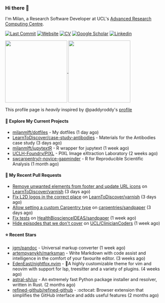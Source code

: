 ### Hi there 👋

I'm Milan, a Research Software Developer at UCL's [Advanced Research Computing
Centre](https://www.ucl.ac.uk/advanced-research-computing/advanced-research-computing-centre).

[![Last Commit](https://img.shields.io/github/last-commit/milanmlft/milanmlft?label=updated)](https://github.com/milanmlft)
[![Website](https://img.shields.io/badge/GitHub%20Pages-222?logo=githubpages&logoColor=fff&style=for-the-badge&style=flat)](https://milanmlft.dev)
[![CV](https://img.shields.io/badge/CV-PDF-pink.svg)](https://milanmlft.netlify.app/uploads/resume.pdf)
[![Google Scholar](https://img.shields.io/badge/Google%20Scholar-4285F4?logo=googlescholar&logoColor=fff&style=for-the-badge&style=flat)](https://scholar.google.com/citations?user=LwW40HQAAAAJ&hl=en)
[![Linkedin](https://img.shields.io/badge/LinkedIn-0A66C2?logo=linkedin&logoColor=fff&style=for-the-badge&style=flat)](http://www.linkedin.com/in/milan-malfait)


<a href="https://github.com/milanmlft/milanmlft#gh-dark-mode-only">
  <img height=200 align="center" src="https://github-readme-stats-paddyroddy.vercel.app/api?username=milanmlft&disable_animations=true&hide_border=true&hide_title=true&include_all_commits=true&rank_icon=github&show=prs_merged,reviews&show_icons=true&theme=tokyonight" />
</a>


<a href="https://github.com/milanmlft/milanmlft#gh-light-mode-only">
  <img height=200 align="center" src="https://github-readme-stats-paddyroddy.vercel.app/api?username=milanmlft&disable_animations=true&hide_border=true&hide_title=true&include_all_commits=true&rank_icon=github&show=prs_merged,reviews&show_icons=true&theme=default" />
</a>

This profile page is _heavily_ inspired by @paddyroddy's [profile](https://github.com/paddyroddy/paddyroddy)

#### 👷 Explore My Current Projects

- [milanmlft/dotfiles](https://github.com/milanmlft/dotfiles) - My dotfiles
  (1 day ago)
- [LearnToDiscover/case-study-antibodies](https://github.com/LearnToDiscover/case-study-antibodies) - Materials for the Antibodies case study
  (3 days ago)
- [milanmlft/jupytextR](https://github.com/milanmlft/jupytextR) - R wrapper for jupytext
  (1 week ago)
- [UCLH-Foundry/PIXL](https://github.com/UCLH-Foundry/PIXL) - PIXL Image eXtraction Laboratory
  (2 weeks ago)
- [swcarpentry/r-novice-gapminder](https://github.com/swcarpentry/r-novice-gapminder) - R for Reproducible Scientific Analysis
  (1 month ago)

#### 🔨 My Recent Pull Requests

- [Remove unwanted elements from footer and update URL icons](https://github.com/LearnToDiscover/varnish/pull/14) on [LearnToDiscover/varnish](https://github.com/LearnToDiscover/varnish)
  (3 days ago)
- [Fix L2D logos in the correct place](https://github.com/LearnToDiscover/varnish/pull/13) on [LearnToDiscover/varnish](https://github.com/LearnToDiscover/varnish)
  (3 days ago)
- [Allow setting a custom Carpentry type](https://github.com/carpentries/sandpaper/pull/585) on [carpentries/sandpaper](https://github.com/carpentries/sandpaper)
  (3 days ago)
- [Fix tests](https://github.com/HealthBioscienceIDEAS/sandpaper/pull/3) on [HealthBioscienceIDEAS/sandpaper](https://github.com/HealthBioscienceIDEAS/sandpaper)
  (1 week ago)
- [Hide episodes that we don&#39;t cover](https://github.com/UCL/ClinicianCoders/pull/38) on [UCL/ClinicianCoders](https://github.com/UCL/ClinicianCoders)
  (1 week ago)

#### ⭐ Recent Stars

- [jgm/pandoc](https://github.com/jgm/pandoc) - Universal markup converter
  (1 week ago)
- [artempyanykh/marksman](https://github.com/artempyanykh/marksman) - Write Markdown with code assist and intelligence in the comfort of your favourite editor.
  (3 weeks ago)
- [EdenEast/nightfox.nvim](https://github.com/EdenEast/nightfox.nvim) - 🦊A highly customizable theme for vim and neovim with support for lsp, treesitter and a variety of plugins.
  (4 weeks ago)
- [astral-sh/uv](https://github.com/astral-sh/uv) - An extremely fast Python package installer and resolver, written in Rust.
  (2 months ago)
- [refined-github/refined-github](https://github.com/refined-github/refined-github) - :octocat: Browser extension that simplifies the GitHub interface and adds useful features
  (2 months ago)

